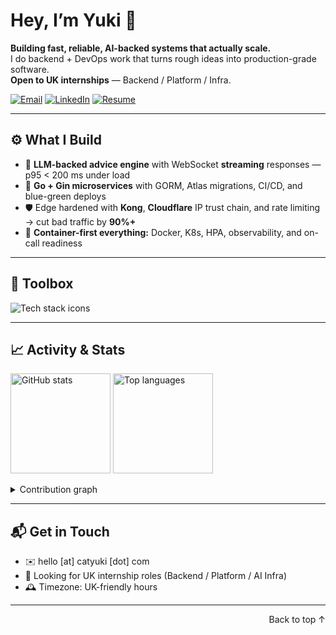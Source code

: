<a name="readme-top"></a>

# Hey, I’m Yuki 👋  
**Building fast, reliable, AI-backed systems that actually scale.**  
I do backend + DevOps work that turns rough ideas into production-grade software.  
**Open to UK internships** — Backend / Platform / Infra.

[![Email](https://img.shields.io/badge/Email-Contact-blue?logo=outlook)](mailto:hello@catyuki.com)
[![LinkedIn](https://img.shields.io/badge/LinkedIn-Connect-informational?logo=linkedin)](https://www.linkedin.com/in/tingzhanghuang/)
[![Resume](https://img.shields.io/badge/Resume-View-success?logo=readthedocs)](https://cdn.catyuki.com/personal/cv.pdf)

---

## ⚙️ What I Build
- 🧠 **LLM-backed advice engine** with WebSocket **streaming** responses — p95 < 200 ms under load  
- 🧩 **Go + Gin microservices** with GORM, Atlas migrations, CI/CD, and blue-green deploys  
- 🛡️ Edge hardened with **Kong**, **Cloudflare** IP trust chain, and rate limiting → cut bad traffic by **90%+**  
- 🐳 **Container-first everything:** Docker, K8s, HPA, observability, and on-call readiness  

---

## 🧰 Toolbox
<p align="left">
<img 
  src="https://skillicons.dev/icons?i=go,java,py,cpp,swift,nodejs,react,nextjs,vue,spring,docker,kubernetes,terraform,linux,git,githubactions,redis,postgresql,mysql,nginx,pytorch,aws,azure,gcp&perline=8" 
  alt="Tech stack icons" 
/>
</p>

---

## 📈 Activity & Stats
<p align="left">
  <picture>
    <source srcset="https://github-readme-stats.vercel.app/api?username=binaryyuki&show_icons=true&theme=radical&hide_border=true&count_private=true" media="(prefers-color-scheme: dark)"/>
    <img src="https://github-readme-stats.vercel.app/api?username=binaryyuki&show_icons=true&hide_border=true&count_private=true" alt="GitHub stats" height="160"/>
  </picture>
  <picture>
    <source srcset="https://github-readme-stats.vercel.app/api/top-langs/?username=binaryyuki&layout=compact&theme=radical&hide_border=true&hide=html,css" media="(prefers-color-scheme: dark)"/>
    <img src="https://github-readme-stats.vercel.app/api/top-langs/?username=binaryyuki&layout=compact&hide_border=true&hide=html,css" alt="Top languages" height="160"/>
  </picture>
</p>

<details>
  <summary>Contribution graph</summary>
  <img src="https://github-readme-activity-graph.vercel.app/graph?username=binaryyuki&theme=minimal&hide_border=true" alt="Contribution graph"/>
</details>

---

## 📬 Get in Touch
- ✉️ hello [at] catyuki [dot] com  
- 💼 Looking for UK internship roles (Backend / Platform / AI Infra)  
- 🕰️ Timezone: UK-friendly hours  

---

<p align="right">Back to top ↑</p>

